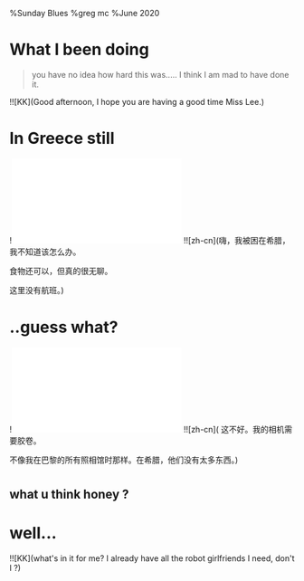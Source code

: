 %Sunday Blues
%greg mc
%June 2020

# What I been doing

>you have no idea how hard this was.....
I think I am mad to have done it.

!![KK](Good afternoon, I hope you are having a good time Miss Lee.)

# In Greece still

!![ll](ttt.html)
!![zh-cn](嗨，我被困在希腊，我不知道该怎么办。

食物还可以，但真的很无聊。

这里没有航班。)

# ..guess what?

!![ll](ppp.html)
!![zh-cn](
这不好。我的相机需要胶卷。

不像我在巴黎的所有照相馆时那样。在希腊，他们没有太多东西。)

#

## what u think honey ?

# well...

!![KK](what's in it for me?
I already have all the robot girlfriends I need, don't  I ?)
